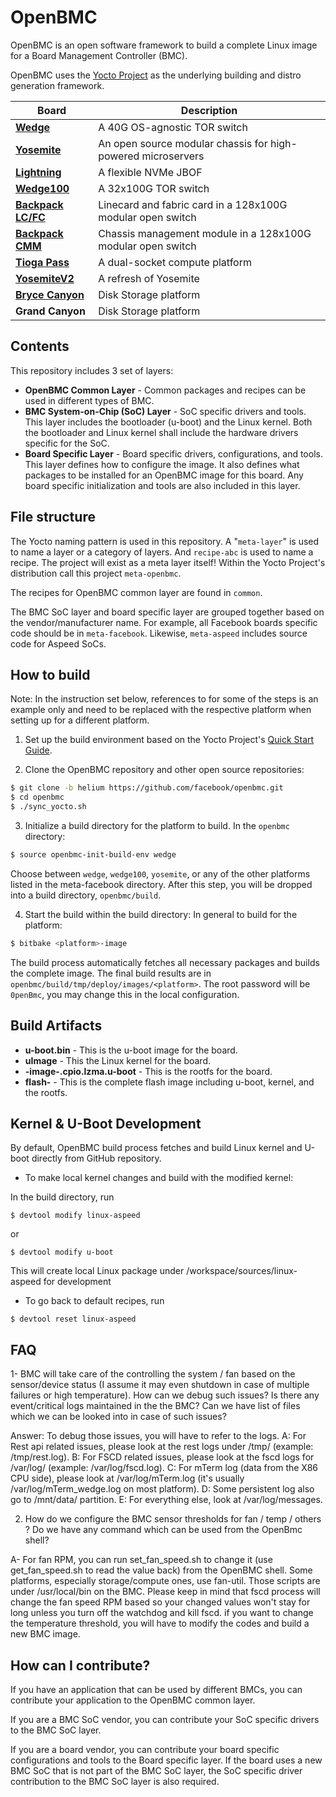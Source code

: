 # OpenBMC

OpenBMC is an open software framework to build a complete Linux image for a Board Management Controller (BMC).

OpenBMC uses the [Yocto Project](https://www.yoctoproject.org) as the underlying building and distro generation framework.

| Board | Description |
|-------|-------------|
[**Wedge**](https://code.facebook.com/posts/681382905244727/introducing-wedge-and-fboss-the-next-steps-toward-a-disaggregated-network/) | A 40G OS-agnostic TOR switch
[**Yosemite**](https://code.facebook.com/posts/1616052405274961/introducing-yosemite-the-first-open-source-modular-chassis-for-high-powered-microservers-) | An open source modular chassis for high-powered microservers
[**Lightning**](https://code.facebook.com/posts/989638804458007/introducing-lightning-a-flexible-nvme-jbof/) | A flexible NVMe JBOF
[**Wedge100**](https://code.facebook.com/posts/1802489260027439/wedge-100-more-open-and-versatile-than-ever/) | A 32x100G TOR switch
[**Backpack LC/FC**](https://code.facebook.com/posts/864213503715814/introducing-backpack-our-second-generation-modular-open-switch/) | Linecard and fabric card in a 128x100G modular open switch
[**Backpack CMM**](https://code.facebook.com/posts/864213503715814/introducing-backpack-our-second-generation-modular-open-switch/) | Chassis management module in a 128x100G modular open switch
[**Tioga Pass**](https://code.facebook.com/posts/232534267210735/ocp-summit-2017-facebook-news-recap-/) | A dual-socket compute platform
[**YosemiteV2**](https://code.facebook.com/posts/232534267210735/ocp-summit-2017-facebook-news-recap-/) | A refresh of Yosemite
[**Bryce Canyon**](https://code.facebook.com/posts/1869788206569924/introducing-bryce-canyon-our-next-generation-storage-platform/) | Disk Storage platform
**Grand Canyon** | Disk Storage platform

## Contents

This repository includes 3 set of layers:

* **OpenBMC Common Layer** - Common packages and recipes can be used in different types of BMC.
* **BMC System-on-Chip (SoC) Layer** - SoC specific drivers and tools. This layer includes the bootloader (u-boot) and the Linux kernel. Both the bootloader and Linux kernel shall include the hardware drivers specific for the SoC.
* **Board Specific Layer** - Board specific drivers, configurations, and tools. This layer defines how to configure the image. It also defines what packages to be installed for an OpenBMC image for this board. Any board specific initialization and tools are also included in this layer.

## File structure

The Yocto naming pattern is used in this repository. A "`meta-layer`" is used to name a layer or a category of layers. And `recipe-abc` is used to name a recipe. The project will exist as a meta layer itself! Within the Yocto Project's distribution call this project `meta-openbmc`.

The recipes for OpenBMC common layer are found in `common`.

The BMC SoC layer and board specific layer are grouped together based on the vendor/manufacturer name. For example, all Facebook boards specific code should be in `meta-facebook`. Likewise, `meta-aspeed` includes source code for Aspeed SoCs.

## How to build

Note: In the instruction set below, references to <platform> for some of the steps is an example only and need to be replaced with the respective platform when setting up for a different platform.

1. Set up the build environment based on the Yocto Project's [Quick Start Guide](https://www.yoctoproject.org/docs/2.5/brief-yoctoprojectqs/brief-yoctoprojectqs.html).

2. Clone the OpenBMC repository and other open source repositories:
 ```bash
 $ git clone -b helium https://github.com/facebook/openbmc.git
 $ cd openbmc
 $ ./sync_yocto.sh
 ```

3. Initialize a build directory for the platform to build. In the `openbmc` directory:
 ```bash
 $ source openbmc-init-build-env wedge
 ```
 Choose between `wedge`, `wedge100`, `yosemite`, or any of the other platforms listed in the meta-facebook directory.
 After this step, you will be dropped into a build directory, `openbmc/build`.

4. Start the build within the build directory:
 In general to build for the platform:
 ```bash
 $ bitbake <platform>-image
 ```
 The build process automatically fetches all necessary packages and builds the complete image. The final build results are in `openbmc/build/tmp/deploy/images/<platform>`. The root password will be `0penBmc`, you may change this in the local configuration.

## Build Artifacts

* **u-boot.bin** - This is the u-boot image for the board.
* **uImage** - This the Linux kernel for the board.
* **<platform>-image-<platform>.cpio.lzma.u-boot** - This is the rootfs for the board.
* **flash-<platform>** - This is the complete flash image including u-boot, kernel, and the rootfs.

## Kernel & U-Boot Development
By default, OpenBMC build process fetches and build Linux kernel and U-boot directly from GitHub repository.
- To make local kernel changes and build with the modified kernel:

In the build directory, run
```
$ devtool modify linux-aspeed
```
or
```
$ devtool modify u-boot
```
This will create local Linux package under <buildir>/workspace/sources/linux-aspeed  for development

- To go back to default recipes, run
```
$ devtool reset linux-aspeed
```

## FAQ
1-  BMC will take care of the controlling the system / fan based on the sensor/device status (I assume it may even shutdown in case of multiple failures or high temperature). How can we debug such issues? Is there any event/critical logs maintained in the the BMC? Can we have list of files which we can be looked into in case of such issues?

Answer: To debug those issues, you will have to refer to the logs.
A: For Rest api related issues, please look at the rest logs under /tmp/ (example: /tmp/rest.log).
B: For FSCD related issues, please look at the fscd logs for /var/log/ (example: /var/log/fscd.log).
C: For mTerm log (data from the X86 CPU side), please look at /var/log/mTerm<something>.log (it's usually /var/log/mTerm_wedge.log on most platform).
D: Some persistent log also go to /mnt/data/ partition.
E: For everything else, look at /var/log/messages.

2) How do we configure the BMC sensor thresholds for fan / temp / others ? Do we have any command which can be used from the OpenBmc shell?

A- For fan RPM, you can run set_fan_speed.sh to change it (use get_fan_speed.sh to read the value back) from the OpenBMC shell. Some platforms, especially storage/compute ones, use fan-util.  Those scripts are under /usr/local/bin on the BMC. Please keep in mind that fscd process will change the fan speed RPM based so your changed values won't stay for long unless you turn off the watchdog and kill fscd. if you want to change the temperature threshold, you will have to modify the codes and build a new BMC image.

## How can I contribute?

If you have an application that can be used by different BMCs, you can contribute your application to the OpenBMC common layer.

If you are a BMC SoC vendor, you can contribute your SoC specific drivers to the BMC SoC layer.

If you are a board vendor, you can contribute your board specific configurations and tools to the Board specific layer. If the board uses a new BMC SoC that is not part of the BMC SoC layer, the SoC specific driver contribution to the BMC SoC layer is also required.
